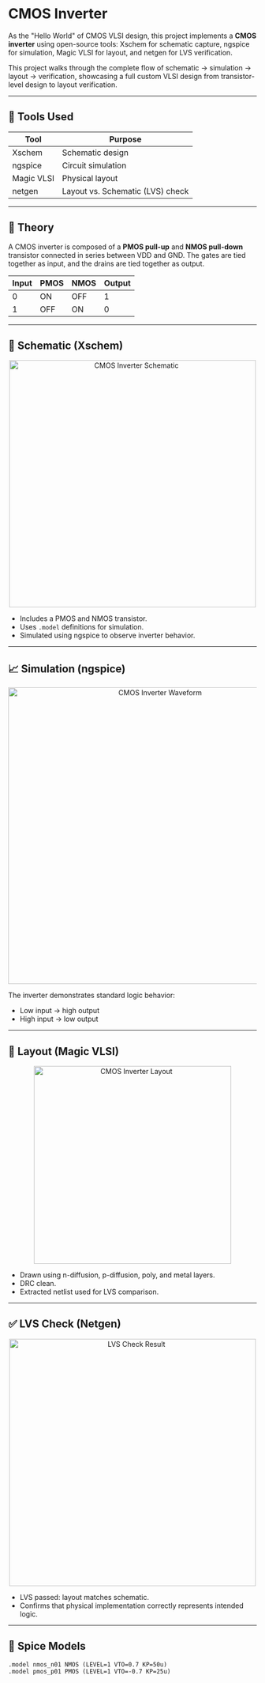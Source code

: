 # CMOS Inverter

As the "Hello World" of CMOS VLSI design, this project implements a **CMOS inverter** using open-source tools: Xschem for schematic capture, ngspice for simulation, Magic VLSI for layout, and netgen for LVS verification.

This project walks through the complete flow of schematic → simulation → layout → verification, showcasing a full custom VLSI design from transistor-level design to layout verification.

---

## 🔧 Tools Used

| Tool     | Purpose |
|----------|---------|
| Xschem   | Schematic design |
| ngspice  | Circuit simulation |
| Magic VLSI | Physical layout |
| netgen   | Layout vs. Schematic (LVS) check |

---

## 🧠 Theory

A CMOS inverter is composed of a **PMOS pull-up** and **NMOS pull-down** transistor connected in series between VDD and GND. The gates are tied together as input, and the drains are tied together as output.

| Input | PMOS | NMOS | Output |
|-------|------|------|--------|
| 0     | ON   | OFF  | 1      |
| 1     | OFF  | ON   | 0      |

---

## 📐 Schematic (Xschem)

<p align="center">
  <img src="images/inverter_schematic.png" alt="CMOS Inverter Schematic" width="500"/>
</p>

- Includes a PMOS and NMOS transistor.
- Uses `.model` definitions for simulation.
- Simulated using ngspice to observe inverter behavior.

---

## 📈 Simulation (ngspice)

<p align="center">
  <img src="images/inverter_waveform.png" alt="CMOS Inverter Waveform" width="600"/>
</p>

The inverter demonstrates standard logic behavior:
- Low input → high output
- High input → low output

---

## 🧱 Layout (Magic VLSI)

<p align="center">
  <img src="images/inverter_layout.png" alt="CMOS Inverter Layout" width="400"/>
</p>

- Drawn using n-diffusion, p-diffusion, poly, and metal layers.
- DRC clean.
- Extracted netlist used for LVS comparison.

---

## ✅ LVS Check (Netgen)

<p align="center">
  <img src="images/lvs_result.png" alt="LVS Check Result" width="500"/>
</p>

- LVS passed: layout matches schematic.
- Confirms that physical implementation correctly represents intended logic.

---

## 🧪 Spice Models

```spice
.model nmos_n01 NMOS (LEVEL=1 VTO=0.7 KP=50u)
.model pmos_p01 PMOS (LEVEL=1 VTO=-0.7 KP=25u)

